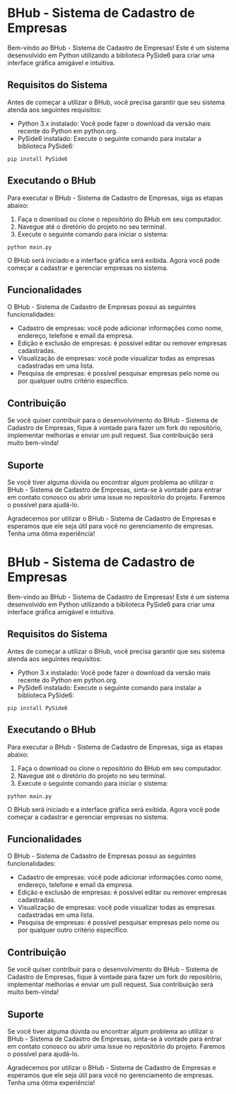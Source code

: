 
# BHub - Sistema de Cadastro de Empresas

Bem-vindo ao BHub - Sistema de Cadastro de Empresas! Este é um sistema desenvolvido em Python utilizando a biblioteca PySide6 para criar uma interface gráfica amigável e intuitiva.

## Requisitos do Sistema

Antes de começar a utilizar o BHub, você precisa garantir que seu sistema atenda aos seguintes requisitos:

- Python 3.x instalado: Você pode fazer o download da versão mais recente do Python em python.org.
- PySide6 instalado: Execute o seguinte comando para instalar a biblioteca PySide6:

```shell
pip install PySide6
```

## Executando o BHub

Para executar o BHub - Sistema de Cadastro de Empresas, siga as etapas abaixo:

1. Faça o download ou clone o repositório do BHub em seu computador.
2. Navegue até o diretório do projeto no seu terminal.
3. Execute o seguinte comando para iniciar o sistema:

```shell
python main.py
```

O BHub será iniciado e a interface gráfica será exibida. Agora você pode começar a cadastrar e gerenciar empresas no sistema.

## Funcionalidades

O BHub - Sistema de Cadastro de Empresas possui as seguintes funcionalidades:

- Cadastro de empresas: você pode adicionar informações como nome, endereço, telefone e email da empresa.
- Edição e exclusão de empresas: é possível editar ou remover empresas cadastradas.
- Visualização de empresas: você pode visualizar todas as empresas cadastradas em uma lista.
- Pesquisa de empresas: é possível pesquisar empresas pelo nome ou por qualquer outro critério específico.

## Contribuição

Se você quiser contribuir para o desenvolvimento do BHub - Sistema de Cadastro de Empresas, fique à vontade para fazer um fork do repositório, implementar melhorias e enviar um pull request. Sua contribuição será muito bem-vinda!

## Suporte

Se você tiver alguma dúvida ou encontrar algum problema ao utilizar o BHub - Sistema de Cadastro de Empresas, sinta-se à vontade para entrar em contato conosco ou abrir uma issue no repositório do projeto. Faremos o possível para ajudá-lo.

Agradecemos por utilizar o BHub - Sistema de Cadastro de Empresas e esperamos que ele seja útil para você no gerenciamento de empresas. Tenha uma ótima experiência!
# BHub - Sistema de Cadastro de Empresas

Bem-vindo ao BHub - Sistema de Cadastro de Empresas! Este é um sistema desenvolvido em Python utilizando a biblioteca PySide6 para criar uma interface gráfica amigável e intuitiva.

## Requisitos do Sistema

Antes de começar a utilizar o BHub, você precisa garantir que seu sistema atenda aos seguintes requisitos:

- Python 3.x instalado: Você pode fazer o download da versão mais recente do Python em python.org.
- PySide6 instalado: Execute o seguinte comando para instalar a biblioteca PySide6:

```shell
pip install PySide6
```

## Executando o BHub

Para executar o BHub - Sistema de Cadastro de Empresas, siga as etapas abaixo:

1. Faça o download ou clone o repositório do BHub em seu computador.
2. Navegue até o diretório do projeto no seu terminal.
3. Execute o seguinte comando para iniciar o sistema:

```shell
python main.py
```

O BHub será iniciado e a interface gráfica será exibida. Agora você pode começar a cadastrar e gerenciar empresas no sistema.

## Funcionalidades

O BHub - Sistema de Cadastro de Empresas possui as seguintes funcionalidades:

- Cadastro de empresas: você pode adicionar informações como nome, endereço, telefone e email da empresa.
- Edição e exclusão de empresas: é possível editar ou remover empresas cadastradas.
- Visualização de empresas: você pode visualizar todas as empresas cadastradas em uma lista.
- Pesquisa de empresas: é possível pesquisar empresas pelo nome ou por qualquer outro critério específico.

## Contribuição

Se você quiser contribuir para o desenvolvimento do BHub - Sistema de Cadastro de Empresas, fique à vontade para fazer um fork do repositório, implementar melhorias e enviar um pull request. Sua contribuição será muito bem-vinda!

## Suporte

Se você tiver alguma dúvida ou encontrar algum problema ao utilizar o BHub - Sistema de Cadastro de Empresas, sinta-se à vontade para entrar em contato conosco ou abrir uma issue no repositório do projeto. Faremos o possível para ajudá-lo.

Agradecemos por utilizar o BHub - Sistema de Cadastro de Empresas e esperamos que ele seja útil para você no gerenciamento de empresas. Tenha uma ótima experiência!